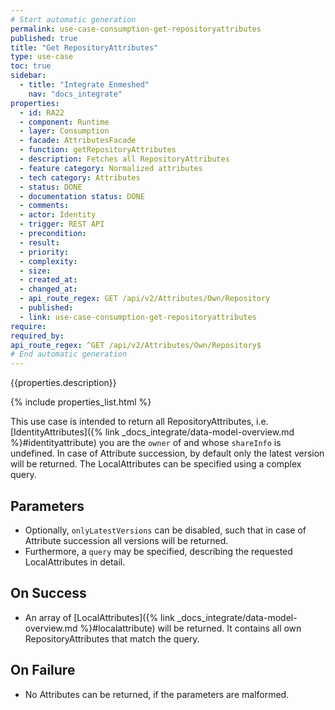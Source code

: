 ```yaml
---
# Start automatic generation
permalink: use-case-consumption-get-repositoryattributes
published: true
title: "Get RepositoryAttributes"
type: use-case
toc: true
sidebar:
  - title: "Integrate Enmeshed"
    nav: "docs_integrate"
properties:
  - id: RA22
  - component: Runtime
  - layer: Consumption
  - facade: AttributesFacade
  - function: getRepositoryAttributes
  - description: Fetches all RepositoryAttributes
  - feature category: Normalized attributes
  - tech category: Attributes
  - status: DONE
  - documentation status: DONE
  - comments:
  - actor: Identity
  - trigger: REST API
  - precondition:
  - result:
  - priority:
  - complexity:
  - size:
  - created_at:
  - changed_at:
  - api_route_regex: GET /api/v2/Attributes/Own/Repository
  - published:
  - link: use-case-consumption-get-repositoryattributes
require:
required_by:
api_route_regex: ^GET /api/v2/Attributes/Own/Repository$
# End automatic generation
---
```


{{properties.description}}

{% include properties_list.html %}

This use case is intended to return all RepositoryAttributes, i.e. [IdentityAttributes]({% link _docs_integrate/data-model-overview.md %}#identityattribute) you are the `owner` of and whose `shareInfo` is undefined.
In case of Attribute succession, by default only the latest version will be returned.
The LocalAttributes can be specified using a complex query.

## Parameters

- Optionally, `onlyLatestVersions` can be disabled, such that in case of Attribute succession all versions will be returned.
- Furthermore, a `query` may be specified, describing the requested LocalAttributes in detail.

## On Success

- An array of [LocalAttributes]({% link _docs_integrate/data-model-overview.md %}#localattribute) will be returned. It contains all own RepositoryAttributes that match the query.

## On Failure

- No Attributes can be returned, if the parameters are malformed.
